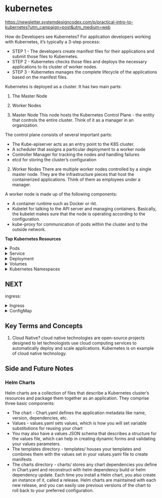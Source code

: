 # kubernetes
https://newsletter.systemdesigncodex.com/p/practical-intro-to-kubernetes?utm_campaign=post&utm_medium=web

How do Developers see Kubernetes?
For application developers working with Kubernetes, it’s typically a 3-step process:
- STEP 1 - The developers create manifest files for their applications and submit those files to Kubernetes.
- STEP 2 - Kubernetes checks those files and deploys the necessary applications to its cluster of worker nodes.
- STEP 3 - Kubernetes manages the complete lifecycle of the applications based on the manifest files.


Kubernetes is deployed as a cluster. It has two main parts:
1. The Master Node
2. Worker Nodes
   
1. Master Node
This node hosts the Kubernetes Control Plane - the entity that controls the entire cluster.
Think of it as a manager in an organization.

The control plane consists of several important parts:

- The Kube-apiserver acts as an entry point to the K8S cluster.
- A scheduler that assigns a particular deployment to a worker node
- Controller Manager for tracking the nodes and handling failures
- etcd for storing the cluster’s configuration

2. Worker Nodes
There are multiple worker nodes controlled by a single master node. They are the infrastructure pieces that host the containerized applications.
Think of them as employees under a manager.

A worker node is made up of the following components:

- A container runtime such as Docker or rkt.
- Kubelet for talking to the API server and managing containers. Basically, the kubelet makes sure that the node is operating according to the configuration.
- kube-proxy for communication of pods within the cluster and to the outside network.

**Top Kubernetes Resources**
<details><summary>Pods</summary>
Pods are the smallest atomic unit that you create in Kubernetes.

Aren’t pods the same as a container?
Not exactly.

Kubernetes groups multiple containers into a single unit known as a Pod. These pods are deployed on the worker nodes we talked about earlier.

`
While multi-container pods have their uses, the common consensus is to have 1 container per pod unless needed otherwise.

This approach makes it easy to scale an application without worrying about multiple processes.
`

Here’s a manifest file to declare a very simple pod.

```Bash apiVersion: v1
kind: Pod
metadata:
   name: basic-pod-demo
spec:
   containers:
   - image: systemdesigncodex/nodejs-demo
     name: hello-service
```

**Some important points to note over here**
- The kind is the type of resource.
- In the metadata section, the name field contains the name of the pod.
- Within the spec section, you can provide details about the containers that are going to be part of the pod. In this example, there’s only one container using the image named systemdesigncodex/nodejs-demo.
- Lastly, we have the name of the container.

To create a Kubernetes resource in your cluster, you use the kubectl command. Once the resource (such as pod is applied), use kubectl to check the status.

```Bash
$ kubectl apply -f <file-name>.yaml
$ kubectl get po
``` 
</details>

<details><summary>Service</summary>
Kubernetes is ideal for managing microservices, deploying one microservice per pod, and ensuring they can communicate seamlessly. Pods, the smallest deployable units in Kubernetes, often need to interact with each other, necessitating a mechanism for pods to locate and connect with each other within the cluster. Kubernetes Services are pivotal in addressing this need.
![image](https://github.com/user-attachments/assets/f3c6aa2b-ab92-48de-84ef-6075dd264e0d)

Here’s the YAML file to create a simple Kubernetes Service resource:

```Bash
apiVersion: v1
kind: Service
metadata:
   name: basic-service
spec:
   ports:
   - port: 80
     targetPort: 3000
   selector:
     app: hello-service
```
The port mapping is important over here:

- The port attribute is the service port
- The targetPort is the port exposed by your application container. For example, a webserver running on port 3000.
</details>
   
<details><summary>Deployment</summary>
   
A Kubernetes Deployment is a higher-level resource you can use for deploying applications and updating them declaratively.
When you create a Deployment, a ReplicaSet resource is also created under the hood to control the pods.

What does a ReplicaSet do?
It lets you create multiple pods for the same application. Think about horizontally scaling your application.
A Deployment sits on top of the ReplicaSet, making sure that the latest version of your app is always running on the desired number of pods.

![image](https://github.com/user-attachments/assets/bf4d42a5-3bf5-44a6-a806-c7ecfc16a9d7)

Also, here’s an example for the Deployment YAML file.

```Bash
apiVersion: apps/v1
kind: Deployment
metadata:
   labels:
     app: nginx
   name: nginx
spec:
   replicas: 3
   selector:
     matchLabels:
       app: nginx
   template:
     metadata:
       labels:
         app: nginx
     spec:
       containers:
       - image: progressivecoder/nginx
         name: nginx
         ports:
         - containerPort: 80
```
Notice the value of the replicas parameter in the spec section. 
It tells Kubernetes how many pods need to be created for the nginx container.

Note that if you deploy pods using a Deployment, you don’t need to create separate YAML files for pods. 
Neither do you need to create a separate ReplicaSet resource.
</details> 

<details><summary>Volumes</summary>
   
Kubernetes volumes are a component of a pod and not a standalone object.

But what is the use of volumes?

Think of them as a form of storage.

In certain scenarios, you may want the application to persist some data to the disk.

Check the below diagram that shows the concept of a Kubernetes Volume.

![image](https://github.com/user-attachments/assets/2b746b97-3a33-45fe-a0f6-4c3ad857d8a4)

So - how to define a Kubernetes Volume?

You declare them as part of the Pod YAML or within the Deployment YAML.

See the below example where we add Volume to the Deployment YAML:
```Bash
apiVersion: apps/v1
kind: Deployment
metadata:
   labels:
     app: nginx
   name: nginx
spec:
   replicas: 1
   selector:
     matchLabels:
      app: nginx
   template:
     metadata:
      labels:
       app: nginx
     spec:
       containers:
       - image: systemdesigncodex/sidecar
         name: sidecar
         env:
         - name: STATIC_SOURCE
           value: https://raw.githubusercontent.com/dashsaurabh/sidecar-demo/master/index.html
         volumeMounts:
         - name: shared-data
           mountPath: /usr/share/nginx/html
       - image: systemdesigncodex/nginx
         name: nginx
         ports:
         - containerPort: 80
         volumeMounts:
         - name: shared-data
           mountPath: /usr/share/nginx/html/
       volumes:
       - name: shared-data
         emptyDir: {}
```
Some important points about the above YAML:

- The volumes section at the very bottom declares a volume of type emptyDir. What it means is that volume starts as an empty directory. It is given the name “shared-data”
- The app running inside the pod can write any files it needs to the empty directory.
- In the above example, the emptyDir volume is used for sharing files between the “sidecar” container and the “nginx” container.
- Within the containers section, the volume “shared-data” is mounted at /usr/share/nginx/html using the volumeMounts section. The mounting is done for both the containers enabling them to share the data.
- When the pod is destroyed, the volume is also destroyed along with it.
</details>
<details>
  <summary>Kubernetes Namespaces</summary>

 In Kubernetes, a namespace is a way to divide cluster resources into virtual partitions. It's primarily used to create separate environments within a single Kubernetes cluster, allowing teams or projects to share the same physical cluster securely. Here are key aspects of namespaces in Kubernetes:

Logical Partitioning: Namespaces provide a way to logically divide cluster resources, such as pods, services, and replication controllers, into distinct groups. This separation helps in organizing and managing resources and enables multi-tenancy within a cluster.

Isolation and Scope: Each namespace provides a scoped environment where resources within one namespace are isolated from resources in another namespace. This isolation helps prevent naming conflicts and resource collisions between different teams or projects using the same cluster.

Default Namespace: Kubernetes clusters come with a default namespace called default. If resources are created without specifying a namespace, they are automatically assigned to this default namespace.

Managing Resources: Resources within a namespace can reference each other directly by their names, without needing to specify the namespace explicitly. For example, a service within a namespace can reference a pod by its name within the same namespace.

Security and Access Control: Kubernetes uses namespaces for access control and resource quota management. Role-based access control (RBAC) policies can be applied per namespace, allowing fine-grained control over who can access or modify resources within that namespace.

Scoping Network Policies: Network policies can be scoped to namespaces, defining rules for inbound and outbound traffic to and from pods within the same namespace. This helps enforce security and communication policies at the namespace level.

Resource Quotas: Quotas can be applied per namespace to limit the amount of compute resources (CPU, memory) and storage that can be consumed by resources within that namespace. This prevents one namespace from consuming all cluster resources and affecting others.

Overall, namespaces in Kubernetes provide a powerful mechanism for managing and organizing cluster resources, promoting isolation, security, and efficient resource utilization within a shared Kubernetes environment

In Summary
- Namespace provides a way to divide cluster resources into separate environments.
- Namespace is useful for organizing resources, managing permissions, and avoiding naming conflicts.
### NOTES FROM LINKEDIN COURSE
- Namespaces in Kubernetes: They help isolate and organize workloads, allowing you to separate applications and microservices in different environments like development and production.
- Creating a Namespace: You can create a namespace using a YAML manifest and the kubectl apply -f namespace.yaml command.
- Managing Namespaces: Use kubectl get namespaces to list namespaces and kubectl delete -f namespace.yaml to delete them.
</details>

## NEXT

ingress: 
<details>
   <summary>Ingress</summary>
- Manages external access to services within a cluster, typically HTTP.
- Provides load balancing, SSL termination, and name-based virtual hosting.
</details>


<details>
   <summary>ConfigMap</summary>
Configuration in Kubernetes:

Traditional Methods: Just like on a native host, you can configure software using command line arguments, environment variables, and config files.
Kubernetes' Opinion: Kubernetes encourages separating code from its configuration. This is reflected in its design and helps in managing configurations more effectively.

ConfigMaps:

What is a ConfigMap?: A ConfigMap is a Kubernetes object used to store configuration data in key-value pairs. This separates the configuration from the application code.
Structure: A ConfigMap has an apiVersion, kind, and metadata section, but it doesn't have a spec section. Instead, it goes straight to data, which contains the key-value pairs.

Using ConfigMaps:

Environment Variables: You can pass configuration data to your pods using environment variables. For example, you can override the color of a container by setting an environment variable using a ConfigMap.
Config Files: ConfigMaps can also store entire configuration files. You can create a ConfigMap from a file and then mount it as a volume in your pod, making the file available to your application.


Example Breakdown:
Environment Variable Example:

ConfigMap Definition:
yaml
``` bash
apiVersion: v1
kind: ConfigMap
metadata:
name: color-config
data:
colour: pink
```

Pod Definition:
yaml
``` bash
env:
name: COLOUR
valueFrom:
configMapKeyRef:
name: color-config
key: colour
```
Outcome: When the pod runs, it uses the colour value from the ConfigMap, setting the environment variable COLOUR to pink.


Config File Example:

Creating a ConfigMap from a File:
bash
kubectl create configmap website --from-file=index.html

Pod Definition:
yaml
``` bash
volumes:
name: website-volume
configMap:
name: website
volumeMounts:
mountPath: /usr/share/nginx/html
name: website-volume
```
Outcome: The ConfigMap website is mounted as a volume, replacing the default Nginx home page with the custom index.html file.



Why Use ConfigMaps?
Separation of Concerns: Keeping configuration separate from code makes it easier to manage and update configurations without changing the application code.
Flexibility: ConfigMaps allow you to change configurations dynamically, making your applications more flexible and easier to manage.
</details>


## Key Terms and Concepts

1. Cloud Native?
cloud native technologies are open-source projects designed to let technologists use cloud computing services to automatically deploy and scale applications.
Kubernetes is on example of cloud native technology.

## Side and Future Notes
### Helm Charts

Helm charts are a collection of files that describe a Kubernetes cluster’s resources and package them together as an application. They comprise three basic components: 

- The chart - Chart.yaml defines the application metadata like name, version, dependencies, etc.
- Values - values.yaml sets values, which is how you will set variable substitutions for reusing your chart
-    You may also have a values JSON schema that describes a structure for the values file, which can help in creating dynamic forms and validating your values parameters.
- The templates directory - templates/ houses your templates and combines them with the values set in your values.yaml file to create manifests
- The charts directory - charts/ stores any chart dependencies you define in Chart.yaml and reconstruct with helm dependency build or helm dependency update.
Each time you install a Helm chart, you also create an instance of it, called a release. Helm charts are maintained with each new release, and you can easily use previous versions of the chart to roll back to your preferred configuration.



